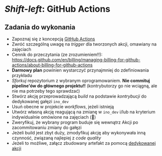 # *Shift-left*: GitHub Actions
## Zadania do wykonania
 - Zapoznaj się z koncepcją [GitHub Actions](https://docs.github.com/en/actions)
 - Zwróć szczególną uwagę na *trigger* dla tworzonych akcji, omawiany na zajęciach
 - Cennik do przeczytania (ze zrozumieniem!!):
   https://docs.github.com/en/billing/managing-billing-for-github-actions/about-billing-for-github-actions
 - **Darmowy plan** powinien wystarczyć przynajmniej do zdefiniowania przykładu
 - *Sforkuj* repozytorium z wybranym oprogramowaniem. **Nie commituj pipeline'ów do głównego projektu!!** (kontrybutorzy go nie wciągną, ale nie ma potrzeby tego sprawdzać)
 - Stwórz akcję przeprowadzającą *build* na podstawie *kontrybucji* do dedykowanej gałęzi `ino_dev`
  - Usuń obecne w projekcie *workflows*, jeżeli istnieją
  - Utwórz własną akcję reagującą na zmianę w `ino_dev` i/lub na kryterium indywidualnie omówione na zajęciach (🌵)
  - Zweryfikuj, że wybrany program buduje się wewnątrz Akcji po zacommitowaniu zmiany do gałęzi
  - Jeżeli build jest zbyt duży, zmodyfikuj akcję aby wykonywała inną czynność, związaną najlepiej z *code quality*
  - Jeżeli to możliwe, załącz zbudowany artefakt za pomocą [dedykowanej akcji](https://docs.github.com/en/actions/writing-workflows/choosing-what-your-workflow-does/storing-and-sharing-data-from-a-workflow)
